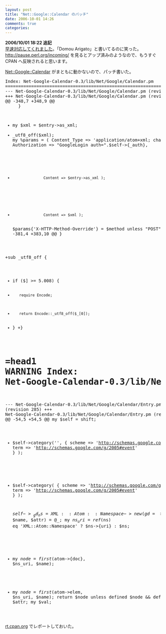 ```yaml
---
layout: post
title: "Net::Google::Calendar のパッチ"
date: 2006-10-01 14:26
comments: true
categories: 
---
```

<p>
<strong>2006/10/01 18:22 追記</strong><br />
<a class="ext-link" href="http://rt.cpan.org/Public/Bug/Display.html?id=21797"><span class="icon"></span>早速対応してくれました</a>。「Domou Arigato」と書いてるのに笑った。<a class="ext-link" href="http://pause.perl.org/incoming/"><span class="icon"></span>http://pause.perl.org/incoming/</a> を見るとアップ済みのようなので、もうすぐ CPAN へ反映されると思います。
</p>
<p>
<a class="ext-link" href="http://search.cpan.org/~simonw/Net-Google-Calendar-0.3/lib/Net/Google/Calendar.pm"><span class="icon"></span>Net::Google::Calendar</a> がまともに動かないので、パッチ書いた。
</p>
<pre class="wiki">
Index: Net-Google-Calendar-0.3/lib/Net/Google/Calendar.pm
===================================================================
--- Net-Google-Calendar-0.3/lib/Net/Google/Calendar.pm (revision 285)
+++ Net-Google-Calendar-0.3/lib/Net/Google/Calendar.pm (revision 286)
@@ -348,7 +348,9 @@
     }
 
+    my $xml = $entry->as_xml;
+    _utf8_off($xml);
     my %params = ( Content_Type => 'application/atom+xml; charset=UTF-8',
                    Authorization => "GoogleLogin auth=".$self->{_auth},
-                   Content => $entry->as_xml );
+                   Content => $xml );
 
     $params{'X-HTTP-Method-Override'} = $method unless "POST" eq $method;
@@ -381,4 +383,10 @@
 }
 
+sub _utf8_off {
+    if ($] >= 5.008) {
+        require Encode;
+        return Encode::_utf8_off($_[0]);
+    }
+}
 
 =head1 WARNING
Index: Net-Google-Calendar-0.3/lib/Net/Google/Calendar/Entry.pm
===================================================================
--- Net-Google-Calendar-0.3/lib/Net/Google/Calendar/Entry.pm (revision 285)
+++ Net-Google-Calendar-0.3/lib/Net/Google/Calendar/Entry.pm (revision 286)
@@ -54,5 +54,5 @@
     my $self = shift;                                                                               
                                                                                                   
-    $self->category('', { scheme => 'http://schemas.google.com/g/2005#kind', term => 'http://schemas.google.com/g/2005#event' } );
+    $self->category( { scheme => 'http://schemas.google.com/g/2005#kind', term => 'http://schemas.google.com/g/2005#event' } );
                                                                                                   
     $self->{_gd_ns} = XML::Atom::Namespace->new(gd => 'http://schemas.google.com/g/2005');          
@@ -174,5 +174,5 @@
    my($ns, $name, $attr) = @_;
    my $ns_uri = ref($ns) eq 'XML::Atom::Namespace' ? $ns->{uri} : $ns;
-   my $node = first($atom->{doc}, $ns_uri, $name);
+   my $node = first($atom->elem, $ns_uri, $name);
    return $node unless defined $node &amp;&amp; defined $attr;
    my $val;
</pre>
<p>
<a class="ext-link" href="http://rt.cpan.org/"><span class="icon"></span>rt.cpan.org</a> でレポートしておいた。
</p>